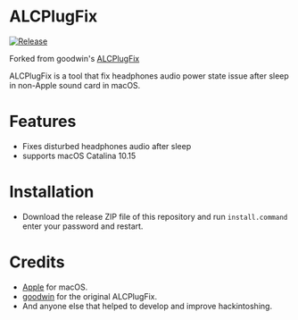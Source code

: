 # ALCPlugFix 
[![Release](https://img.shields.io/badge/download-release-blue.svg)](https://github.com/Ab2774/ALCPlugFix/releases)

Forked from goodwin's [ALCPlugFix](https://github.com/goodwin/ALCPlugFix)  

ALCPlugFix is a tool that fix headphones audio power state issue after sleep in non-Apple sound card in macOS.

# Features
- Fixes disturbed headphones audio after sleep 
- supports macOS Catalina 10.15 

# Installation
- Download the release ZIP file of this repository and run `install.command` enter your password and restart.

# Credits
- [Apple](https://www.apple.com) for macOS.
- [goodwin](https://github.com/goodwin) for the original ALCPlugFix.
- And anyone else that helped to develop and improve hackintoshing.

